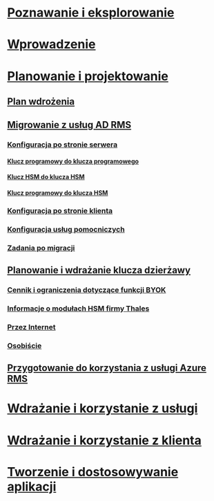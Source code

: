 # [Poznawanie i eksplorowanie](/rights-management/understand-explore/azure-rights-management)
# [Wprowadzenie](/rights-management/get-started/requirements-azure-rms)
# [Planowanie i projektowanie](deployment-roadmap.md)
## [Plan wdrożenia](deployment-roadmap.md)
## [Migrowanie z usług AD RMS](migrate-from-ad-rms-to-azure-rms.md)
### [Konfiguracja po stronie serwera](migrate-from-ad-rms-phase1.md)
#### [Klucz programowy do klucza programowego](migrate-softwarekey-to-softwarekey.md)
#### [Klucz HSM do klucza HSM](migrate-hsmkey-to-hsmkey.md)
#### [Klucz programowy do klucza HSM](migrate-softwarekey-to-hsmkey.md)
### [Konfiguracja po stronie klienta](migrate-from-ad-rms-phase2.md)
### [Konfiguracja usług pomocniczych](migrate-from-ad-rms-phase3.md)
### [Zadania po migracji](migrate-from-ad-rms-phase4.md)
## [Planowanie i wdrażanie klucza dzierżawy](plan-implement-tenant-key.md)
### [Cennik i ograniczenia dotyczące funkcji BYOK](byok-price-restrictions.md)
### [Informacje o modułach HSM firmy Thales](thales-hsm.md)
### [Przez Internet](generate-tenant-key-internet.md)
### [Osobiście](generate-tenant-key-in-person.md)
## [Przygotowanie do korzystania z usługi Azure RMS](prepare.md)
# [Wdrażanie i korzystanie z usługi](/rights-management/deploy-use/activate-service)
# [Wdrażanie i korzystanie z klienta](/rights-management/rms-client/use-client)
# [Tworzenie i dostosowywanie aplikacji](/rights-management/develop/developers-guide)

<!--HONumber=Jun16_HO4-->


